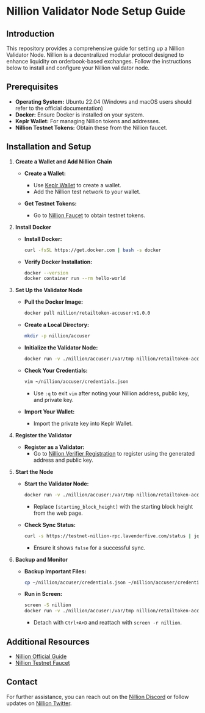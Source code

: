 # Nillion Validator Node Setup Guide

## Introduction

This repository provides a comprehensive guide for setting up a Nillion Validator Node. Nillion is a decentralized modular protocol designed to enhance liquidity on orderbook-based exchanges. Follow the instructions below to install and configure your Nillion validator node.

## Prerequisites

- **Operating System:** Ubuntu 22.04 (Windows and macOS users should refer to the official documentation)
- **Docker:** Ensure Docker is installed on your system.
- **Keplr Wallet:** For managing Nillion tokens and addresses.
- **Nillion Testnet Tokens:** Obtain these from the Nillion faucet.

## Installation and Setup

1. **Create a Wallet and Add Nillion Chain**

   - **Create a Wallet:**
     - Use [Keplr Wallet](https://www.keplr.app/) to create a wallet.
     - Add the Nillion test network to your wallet.

   - **Get Testnet Tokens:**
     - Go to [Nillion Faucet](https://faucet.testnet.nillion.com/) to obtain testnet tokens.

2. **Install Docker**

   - **Install Docker:**
     ```bash
     curl -fsSL https://get.docker.com | bash -s docker
     ```

   - **Verify Docker Installation:**
     ```bash
     docker --version
     docker container run --rm hello-world
     ```

3. **Set Up the Validator Node**

   - **Pull the Docker Image:**
     ```bash
     docker pull nillion/retailtoken-accuser:v1.0.0
     ```

   - **Create a Local Directory:**
     ```bash
     mkdir -p nillion/accuser
     ```

   - **Initialize the Validator Node:**
     ```bash
     docker run -v ./nillion/accuser:/var/tmp nillion/retailtoken-accuser:v1.0.0 initialise
     ```

   - **Check Your Credentials:**
     ```bash
     vim ~/nillion/accuser/credentials.json
     ```

     - Use `:q` to exit `vim` after noting your Nillion address, public key, and private key.

   - **Import Your Wallet:**
     - Import the private key into Keplr Wallet.

4. **Register the Validator**

   - **Register as a Validator:**
     - Go to [Nillion Verifier Registration](https://verifier.nillion.com/verifier) to register using the generated address and public key.

5. **Start the Node**

   - **Start the Validator Node:**
     ```bash
     docker run -v ./nillion/accuser:/var/tmp nillion/retailtoken-accuser:v1.0.0 accuse --rpc-endpoint "https://testnet-nillion-rpc.lavenderfive.com" --block-start [starting_block_height]
     ```

     - Replace `[starting_block_height]` with the starting block height from the web page.

   - **Check Sync Status:**
     ```bash
     curl -s https://testnet-nillion-rpc.lavenderfive.com/status | jq .result.sync_info
     ```

     - Ensure it shows `false` for a successful sync.

6. **Backup and Monitor**

   - **Backup Important Files:**
     ```bash
     cp ~/nillion/accuser/credentials.json ~/nillion/accuser/credentials_backup.json
     ```

   - **Run in Screen:**
     ```bash
     screen -S nillion
     docker run -v ./nillion/accuser:/var/tmp nillion/retailtoken-accuser:v1.0.0 accuse --rpc-endpoint "https://testnet-nillion-rpc.lavenderfive.com" --block-start [starting_block_height]
     ```

     - Detach with `Ctrl+A+D` and reattach with `screen -r nillion`.

## Additional Resources

- [Nillion Official Guide](https://mirror.xyz/exploring.eth/Hb8M-w2oxGfaVTjXQcUmC2URn-ubcJPT6xYpmFYd0yc)
- [Nillion Testnet Faucet](https://faucet.testnet.nillion.com/)

## Contact

For further assistance, you can reach out on the [Nillion Discord](https://discord.gg/nillion) or follow updates on [Nillion Twitter](https://twitter.com/nillion).
